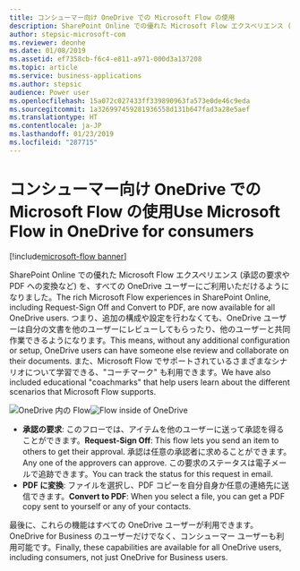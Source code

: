 ```yaml
---
title: コンシューマー向け OneDrive での Microsoft Flow の使用
description: SharePoint Online での優れた Microsoft Flow エクスペリエンス (承認の要求や PDF への変換など) を、すべての OneDrive ユーザーにご利用いただけるようになりました。
author: stepsic-microsoft-com
ms.reviewer: deonhe
ms.date: 01/08/2019
ms.assetid: ef7358cb-f6c4-e811-a971-000d3a137208
ms.topic: article
ms.service: business-applications
ms.author: stepsic
audience: Power user
ms.openlocfilehash: 15a072c027433ff339890963fa573e0de46c9eda
ms.sourcegitcommit: 1a326997459281936558d131b647fad3a28e5aef
ms.translationtype: HT
ms.contentlocale: ja-JP
ms.lasthandoff: 01/23/2019
ms.locfileid: "287715"
---
```

# <a name="use-microsoft-flow-in-onedrive-for-consumers"></a><span data-ttu-id="0f654-103">コンシューマー向け OneDrive での Microsoft Flow の使用</span><span class="sxs-lookup"><span data-stu-id="0f654-103">Use Microsoft Flow in OneDrive for consumers</span></span>


[!include[microsoft-flow banner](../includes/microsoft-flow.md)]

<span data-ttu-id="0f654-104">SharePoint Online での優れた Microsoft Flow エクスペリエンス (承認の要求や PDF への変換など) を、すべての OneDrive ユーザーにご利用いただけるようになりました。</span><span class="sxs-lookup"><span data-stu-id="0f654-104">The rich Microsoft Flow experiences in SharePoint Online, including Request-Sign Off and Convert to PDF, are now available for all OneDrive users.</span></span> <span data-ttu-id="0f654-105">つまり、追加の構成や設定を行わなくても、OneDrive ユーザーは自分の文書を他のユーザーにレビューしてもらったり、他のユーザーと共同作業できるようになります。</span><span class="sxs-lookup"><span data-stu-id="0f654-105">This means, without any additional configuration or setup, OneDrive users can have someone else review and collaborate on their documents.</span></span> <span data-ttu-id="0f654-106">また、Microsoft Flow でサポートされているさまざまなシナリオについて学習できる、"コーチマーク" も利用できます。</span><span class="sxs-lookup"><span data-stu-id="0f654-106">We have also included educational "coachmarks" that help users learn about the different scenarios that Microsoft Flow supports.</span></span>

<span data-ttu-id="0f654-107">![OneDrive 内の Flow](media/OneDriveConsumer-1.png "OneDrive 内の Flow")</span><span class="sxs-lookup"><span data-stu-id="0f654-107">![Flow inside of OneDrive](media/OneDriveConsumer-1.png "Flow inside of OneDrive")</span></span>

- <span data-ttu-id="0f654-108">**承認の要求**: このフローでは、アイテムを他のユーザーに送って承認を得ることができます。</span><span class="sxs-lookup"><span data-stu-id="0f654-108">**Request-Sign Off**: This flow lets you send an item to others to get their approval.</span></span> <span data-ttu-id="0f654-109">承認は任意の承認者に求めることができます。</span><span class="sxs-lookup"><span data-stu-id="0f654-109">Any one of the approvers can approve.</span></span> <span data-ttu-id="0f654-110">この要求のステータスは電子メールで追跡できます。</span><span class="sxs-lookup"><span data-stu-id="0f654-110">You can track the status for this request in email.</span></span>
- <span data-ttu-id="0f654-111">**PDF に変換**: ファイルを選択し、PDF コピーを自分自身か任意の連絡先に送信できます。</span><span class="sxs-lookup"><span data-stu-id="0f654-111">**Convert to PDF**: When you select a file, you can get a PDF copy sent to yourself or any of your contacts.</span></span>

<span data-ttu-id="0f654-112">最後に、これらの機能はすべての OneDrive ユーザーが利用できます。OneDrive for Business のユーザーだけでなく、コンシューマー ユーザーも利用可能です。</span><span class="sxs-lookup"><span data-stu-id="0f654-112">Finally, these capabilities are available for all OneDrive users, including consumers, not just OneDrive for Business users.</span></span>
